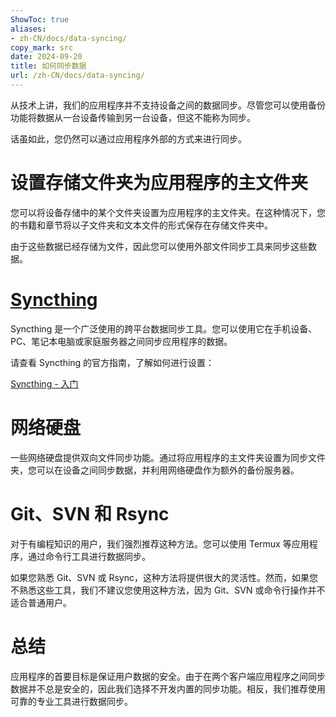 ```yaml
---
ShowToc: true
aliases:
- zh-CN/docs/data-syncing/
copy_mark: src
date: 2024-09-20
title: 如何同步数据
url: /zh-CN/docs/data-syncing/
---
```


从技术上讲，我们的应用程序并不支持设备之间的数据同步。尽管您可以使用备份功能将数据从一台设备传输到另一台设备，但这不能称为同步。

话虽如此，您仍然可以通过应用程序外部的方式来进行同步。

# 设置存储文件夹为应用程序的主文件夹

您可以将设备存储中的某个文件夹设置为应用程序的主文件夹。在这种情况下，您的书籍和章节将以子文件夹和文本文件的形式保存在存储文件夹中。

由于这些数据已经存储为文件，因此您可以使用外部文件同步工具来同步这些数据。

# [Syncthing](https://play.google.com/store/apps/details?id=com.nutomic.syncthingandroid)

Syncthing 是一个广泛使用的跨平台数据同步工具。您可以使用它在手机设备、PC、笔记本电脑或家庭服务器之间同步应用程序的数据。

请查看 Syncthing 的官方指南，了解如何进行设置：

[Syncthing - 入门](https://docs.syncthing.net/intro/getting-started.html#getting-started)

# 网络硬盘

一些网络硬盘提供双向文件同步功能。通过将应用程序的主文件夹设置为同步文件夹，您可以在设备之间同步数据，并利用网络硬盘作为额外的备份服务器。

# Git、SVN 和 Rsync

对于有编程知识的用户，我们强烈推荐这种方法。您可以使用 Termux 等应用程序，通过命令行工具进行数据同步。

如果您熟悉 Git、SVN 或 Rsync，这种方法将提供很大的灵活性。然而，如果您不熟悉这些工具，我们不建议您使用这种方法，因为 Git、SVN 或命令行操作并不适合普通用户。

# 总结

应用程序的首要目标是保证用户数据的安全。由于在两个客户端应用程序之间同步数据并不总是安全的，因此我们选择不开发内置的同步功能。相反，我们推荐使用可靠的专业工具进行数据同步。
